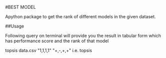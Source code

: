 #BEST MODEL 

Apython package to get the rank of different models in the given dataset.

##Usage

Following query on terminal will provide you the result in tabular form which has performance score and the rank of that model

topsis data.csv "1,1,1,1" "+,-,+,+" 
i.e. topsis <datafile name> <weights> <impacts>
